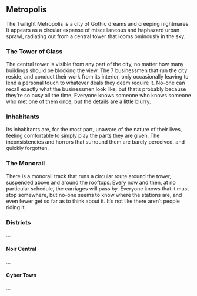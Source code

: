 ## Metropolis
The Twilight Metropolis is a city of Gothic dreams and creeping nightmares. It appears as a circular expanse of miscellaneous and haphazard urban sprawl, radiating out from a central tower that looms ominously in the sky.

### The Tower of Glass
The central tower is visible from any part of the city, no matter how many buildings should be blocking the view. The 7 businessmen that run the city reside, and conduct their work from its interior, only occasionally leaving to lend a personal touch to whatever deals they deem require it. No-one can recall exactly what the businessmen look like, but that’s probably because they’re so busy all the time. Everyone knows someone who knows someone who met one of them once, but the details are a little blurry.

### Inhabitants
Its inhabitants are, for the most part, unaware of the nature of their lives, feeling comfortable to simply play the parts they are given. The inconsistencies and horrors that surround them are barely perceived, and quickly forgotten.

### The Monorail
There is a monorail track that runs a circular route around the tower, suspended above and around the rooftops. Every now and then, at no particular schedule, the carriages will pass by. Everyone knows that it must stop somewhere, but no-one seems to know where the stations are, and even fewer get so far as to think about it. It’s not like there aren’t people riding it.

### Districts
…

#### Noir Central
…

#### Cyber Town
…
